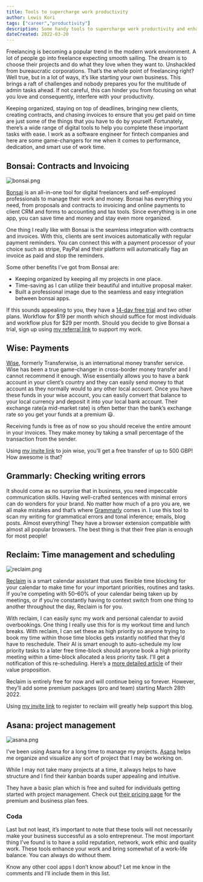 ```yaml
---
title: Tools to supercharge work productivity
author: Lewis Kori
tags: ["career","productivity"]
description: Some handy tools to supercharge work productivity and enhance work life balance as a solo enterpreneur
dateCreated: 2022-03-20
---
```


Freelancing is becoming a popular trend in the modern work environment. A lot of people go into freelance expecting smooth sailing. The dream is to choose their projects and do what they love when they want to. Unshackled from bureaucratic corporations. That’s the whole point of freelancing right? Well true, but in a lot of ways, it’s like starting your own business. This brings a raft of challenges and nobody prepares you for the multitude of admin tasks ahead. If not careful, this can hinder you from focusing on what you love and consequently, interfere with your productivity.

Keeping organized, staying on top of deadlines, bringing new clients, creating contracts, and chasing invoices to ensure that you get paid on time are just some of the things that you have to do by yourself. Fortunately, there’s a wide range of digital tools to help you complete these important tasks with ease. I work as a software engineer for fintech companies and here are some game-changers for me when it comes to performance, dedication, and smart use of work time.

## Bonsai: Contracts and Invoicing

![bonsai.png](https://res.cloudinary.com/lewiskori/image/upload/v1647791917/blog/bonsai_ulya0y.png)

[Bonsai](https://www.hellobonsai.com/?fp_ref=lewis45) is an all-in-one tool for digital freelancers and self-employed professionals to manage their work and money. Bonsai has everything you need, from proposals and contracts to invoicing and online payments to client CRM and forms to accounting and tax tools. Since everything is in one app, you can save time and money and stay even more organized.

One thing I really like with Bonsai is the seamless integration with contracts and invoices. With this, clients are sent invoices automatically with regular payment reminders. You can connect this with a payment processor of your choice such as stripe, PayPal and their platform will automatically flag an invoice as paid and stop the reminders.

Some other benefits I’ve got from Bonsai are:

- Keeping organized by keeping all my projects in one place.
- Time-saving as I can utilize their beautiful and intuitive proposal maker.
- Built a professional image due to the seamless and easy integration between bonsai apps.

If this sounds appealing to you, they have a [14-day free trial](https://www.hellobonsai.com/pricing?fp_ref=lewis45) and two other plans. Workflow for $19 per month which should suffice for most individuals and workflow plus for $29 per month. Should you decide to give Bonsai a trial, sign up using [my referral link](https://www.hellobonsai.com/invite?fp_ref=lewis45) to support my work.  

## Wise: Payments

[Wise](https://wise.com), formerly Transferwise, is an international money transfer service. Wise has been a true game-changer in cross-border money transfer and I cannot recommend it enough. Wise essentially allows you to have a bank account in your client’s country and they can easily send money to that account as they normally would to any other local account. Once you have these funds in your wise account, you can easily convert that balance to your local currency and deposit it into your local bank account. Their exchange rate(a mid-market rate) is often better than the bank’s exchange rate so you get your funds at a premium 😃.

Receiving funds is free as of now so you should receive the entire amount in your invoices. They make money by taking a small percentage of the transaction from the sender.

Using [my invite link](https://wise.prf.hn/click/camref:1100l7sx3) to join wise, you’ll get a free transfer of up to 500 GBP! How awesome is that?

## Grammarly: Checking writing errors

It should come as no surprise that in business, you need impeccable communication skills. Having well-crafted sentences with minimal errors can do wonders for your brand. No matter how much of a pro you are, we all make mistakes and that’s where [Grammarly](https://www.grammarly.com/) comes in. I use this tool to scan my writing for grammatical errors and tonal inference; emails, blog posts. Almost everything! They have a browser extension compatible with almost all popular browsers. The best thing is that their free plan is enough for most people!

## Reclaim: Time management and scheduling

![reclaim.png](https://res.cloudinary.com/lewiskori/image/upload/v1647791909/blog/reclaim_arolxy.png)

[Reclaim](https://reclaim.ai) is a smart calendar assistant that uses flexible time blocking for your calendar to make time for your important priorities, routines and tasks. If you’re competing with 50–60% of your calendar being taken up by meetings, or if you’re constantly having to context switch from one thing to another throughout the day, Reclaim is for you.

With reclaim, I can easily sync my work and personal calendar to avoid overbookings. One thing I really use this for is my workout time and lunch breaks. With reclaim, I can set these as high priority so anyone trying to book my time within those time blocks gets instantly notified that they’d have to reschedule. Their AI is smart enough to auto-schedule my low priority tasks to a later free time-block should anyone book a high priority meeting within a time-block allocated a less priority task. I'll get a notification of this re-scheduling. Here’s a [more detailed article](https://reclaim.ai/blog/10-google-calendar-issues-you-didnt-know-you-had) of their value proposition.

Reclaim is entirely free for now and will continue being so forever. However, they’ll add some premium packages (pro and team) starting March 28th 2022.

Using [my invite link](https://reclaim.ai/r/s/r2Cru) to register to reclaim will greatly help support this blog.

## Asana: project management

![asana.png](https://res.cloudinary.com/lewiskori/image/upload/v1647791931/blog/asana_fkfgpn.png)

I’ve been using Asana for a long time to manage my projects. [Asana](https://asana.com/) helps me organize and visualize any sort of project that I may be working on.

While I may not take many projects at a time, it always helps to have structure and I find their kanban boards super appealing and intuitive.

They have a basic plan which is free and suited for individuals getting started with project management. Check out [their pricing page](https://asana.com/pricing) for the premium and business plan fees.

### Coda

Last but not least, it’s important to note that these tools will not necessarily make your business successful as a solo entrepreneur. The most important thing I’ve found is to have a solid reputation, network, work ethic and quality work. These tools enhance your work and bring somewhat of a work-life balance. You can always do without them.

Know any other cool apps I don’t know about? Let me know in the comments and I’ll include them in this list.
